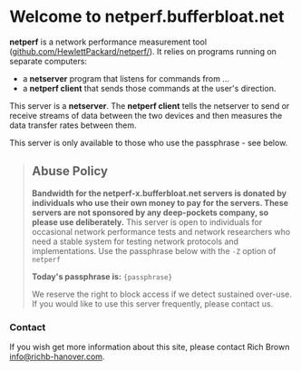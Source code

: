 # Welcome to netperf.bufferbloat.net

**netperf** is a network performance measurement tool ([github.com/HewlettPackard/netperf/](https://github.com/HewlettPackard/netperf/blob/master/README)</a>).
It relies on programs running on separate computers:

* a **netserver** program that listens for commands from ... 
* a **netperf client** that sends those commands at the user's direction.

This server is a **netserver**.
The **netperf client** tells the netserver to send or receive streams of data
between the two devices and then measures the data transfer rates between them.

This server is only available to those who use the passphrase - see below.

> ## Abuse Policy
>
> **Bandwidth for the netperf-x.bufferbloat.net servers
> is donated by individuals
> who use their own money to pay for the servers. 
> These servers are not sponsored by any deep-pockets company,
> so please use deliberately.**
> This server is open to individuals for occasional network performance tests 
> and network researchers who need a stable system for testing network protocols and implementations.
> Use the passphrase below with the `-Z` option of `netperf`
>
> **Today's passphrase is:** `{passphrase}`
>
> We reserve the right to block access if we detect sustained over-use.
> If you would like to use this server frequently, please contact us.


### Contact

If you wish get more information about this site, please contact
Rich Brown [info@richb-hanover.com](mailto:info@richb-hanover.com).
